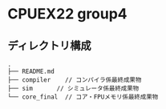 # CPUEX22 group4
## ディレクトリ構成
```
.
├── README.md
├── compiler  	// コンパイラ係最終成果物
├── sim		　// シミュレータ係最終成果物
└── core_final	// コア・FPUメモリ係最終成果物
```
